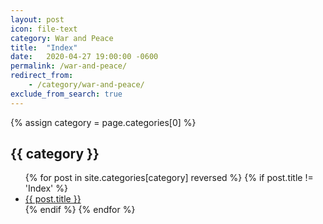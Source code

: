 ```yaml
---
layout: post
icon: file-text
category: War and Peace
title:  "Index"
date:   2020-04-27 19:00:00 -0600
permalink: /war-and-peace/
redirect_from:
    - /category/war-and-peace/
exclude_from_search: true
---
```


{% assign category = page.categories[0] %}

## {{ category }}

<ul>
    {% for post in site.categories[category] reversed %}
        {% if post.title != 'Index' %}
        <li><a href='{{ post.url }}'>{{ post.title }}</a></li>
        {% endif %}
    {% endfor %}
</ul>
